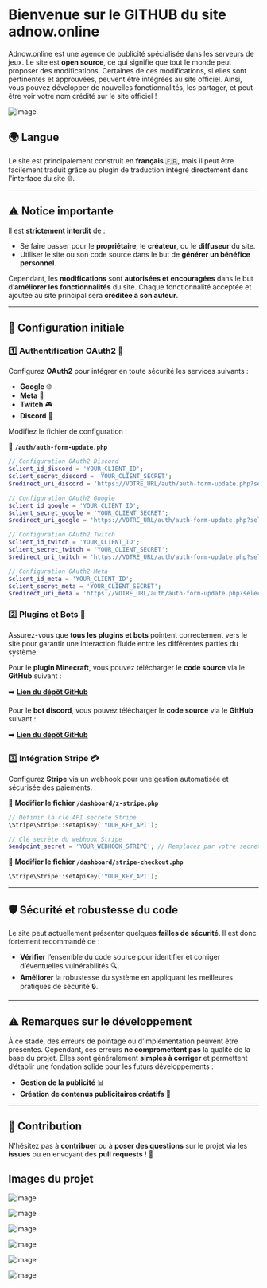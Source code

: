 # Bienvenue sur le GITHUB du site **adnow.online**

Adnow.online est une agence de publicité spécialisée dans les serveurs de jeux. Le site est **open source**, ce qui signifie que tout le monde peut proposer des modifications. Certaines de ces modifications, si elles sont pertinentes et approuvées, peuvent être intégrées au site officiel. Ainsi, vous pouvez développer de nouvelles fonctionnalités, les partager, et peut-être voir votre nom crédité sur le site officiel !

![image](https://github.com/user-attachments/assets/b0f0c615-6052-44cb-baa3-f9806d5b63e8)

## 🌍 Langue
Le site est principalement construit en **français** 🇫🇷, mais il peut être facilement traduit grâce au plugin de traduction intégré directement dans l'interface du site 🌐.

---

## ⚠️ Notice importante

Il est **strictement interdit** de :

- Se faire passer pour le **propriétaire**, le **créateur**, ou le **diffuseur** du site.
- Utiliser le site ou son code source dans le but de **générer un bénéfice personnel**.

Cependant, les **modifications** sont **autorisées et encouragées** dans le but d’**améliorer les fonctionnalités** du site. Chaque fonctionnalité acceptée et ajoutée au site principal sera **créditée à son auteur**.

---

## 🔧 Configuration initiale

### 1️⃣ Authentification OAuth2 🔐

Configurez **OAuth2** pour intégrer en toute sécurité les services suivants :

- **Google** 🌐
- **Meta** 📘
- **Twitch** 🎮
- **Discord** 💬

Modifiez le fichier de configuration :

📂 **`/auth/auth-form-update.php`**

```php
// Configuration OAuth2 Discord
$client_id_discord = 'YOUR_CLIENT_ID';
$client_secret_discord = 'YOUR_CLIENT_SECRET';
$redirect_uri_discord = 'https://VOTRE_URL/auth/auth-form-update.php?selected_provider=discord';

// Configuration OAuth2 Google
$client_id_google = 'YOUR_CLIENT_ID';
$client_secret_google = 'YOUR_CLIENT_SECRET';
$redirect_uri_google = 'https://VOTRE_URL/auth/auth-form-update.php?selected_provider=google';

// Configuration OAuth2 Twitch
$client_id_twitch = 'YOUR_CLIENT_ID';
$client_secret_twitch = 'YOUR_CLIENT_SECRET';
$redirect_uri_twitch = 'https://VOTRE_URL/auth/auth-form-update.php?selected_provider=twitch';

// Configuration OAuth2 Meta
$client_id_meta = 'YOUR_CLIENT_ID';
$client_secret_meta = 'YOUR_CLIENT_SECRET';
$redirect_uri_meta = 'https://VOTRE_URL/auth/auth-form-update.php?selected_provider=meta';
```

### 2️⃣ Plugins et Bots 🤖

Assurez-vous que **tous les plugins et bots** pointent correctement vers le site pour garantir une interaction fluide entre les différentes parties du système.

Pour le **plugin Minecraft**, vous pouvez télécharger le **code source** via le **GitHub** suivant :

➡️ **[Lien du dépôt GitHub](#)**

Pour le **bot discord**, vous pouvez télécharger le **code source** via le **GitHub** suivant :

➡️ **[Lien du dépôt GitHub](#)**

### 3️⃣ Intégration Stripe 💳

Configurez **Stripe** via un webhook pour une gestion automatisée et sécurisée des paiements.

📂 **Modifier le fichier `/dashboard/z-stripe.php`**

```php
// Définir la clé API secrète Stripe
\Stripe\Stripe::setApiKey('YOUR_KEY_API');

// Clé secrète du webhook Stripe
$endpoint_secret = 'YOUR_WEBHOOK_STRIPE'; // Remplacez par votre secret de webhook Stripe
```

📂 **Modifier le fichier `/dashboard/stripe-checkout.php`**

```php
\Stripe\Stripe::setApiKey('YOUR_KEY_API');
```

---

## 🛡️ Sécurité et robustesse du code

Le site peut actuellement présenter quelques **failles de sécurité**. Il est donc fortement recommandé de :

- **Vérifier** l’ensemble du code source pour identifier et corriger d’éventuelles vulnérabilités 🔍.
- **Améliorer** la robustesse du système en appliquant les meilleures pratiques de sécurité 🔒.

---

## ⚠️ Remarques sur le développement

À ce stade, des erreurs de pointage ou d’implémentation peuvent être présentes. Cependant, ces erreurs **ne compromettent pas** la qualité de la base du projet. Elles sont généralement **simples à corriger** et permettent d’établir une fondation solide pour les futurs développements :

- **Gestion de la publicité** 📊
- **Création de contenus publicitaires créatifs** 🎨

---




## 🤝 Contribution

N'hésitez pas à **contribuer** ou à **poser des questions** sur le projet via les **issues** ou en envoyant des **pull requests** ! 🚀



## Images du projet


![image](https://github.com/user-attachments/assets/b0f0c615-6052-44cb-baa3-f9806d5b63e8)

![image](https://github.com/user-attachments/assets/51651748-65c8-417f-9b48-099817635a98)

![image](https://github.com/user-attachments/assets/3899a9f0-06a0-4ecc-bc11-430f7fffb690)

![image](https://github.com/user-attachments/assets/715bdefa-bace-4ba3-957a-b36b16b26483)

![image](https://github.com/user-attachments/assets/f786a044-52db-4d57-b8f9-fbde2df24287)

![image](https://github.com/user-attachments/assets/096d3b3f-edec-42bf-9dc5-8c5d19c40535)



